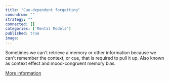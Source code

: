 ```yaml
---
title: "Cue-dependent forgetting"
conundrum: ""
strategy: ""
connected: []
categories: ['Mental Models']
published: true
image: 
---
```


Sometimes we can't retrieve a memory or other information because we can't remember the context, or cue, that is required to pull it up. Also known as context effect and mood-congruent memory bias. 

[More information](https://en.wikipedia.org/wiki/Cue-dependent_forgetting)


